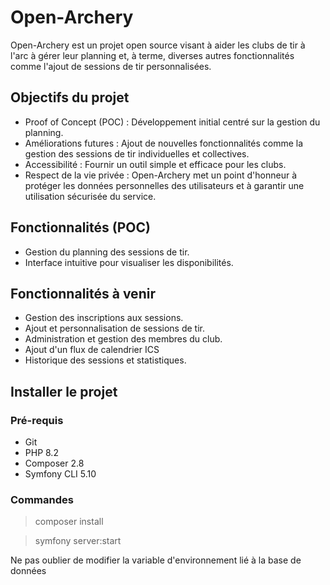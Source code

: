 # Open-Archery

Open-Archery est un projet open source visant à aider les clubs de tir à l'arc à gérer leur planning et, à terme, diverses autres fonctionnalités comme l'ajout de sessions de tir personnalisées.

## Objectifs du projet
- Proof of Concept (POC) : Développement initial centré sur la gestion du planning.
- Améliorations futures : Ajout de nouvelles fonctionnalités comme la gestion des sessions de tir individuelles et collectives.
- Accessibilité : Fournir un outil simple et efficace pour les clubs.
- Respect de la vie privée : Open-Archery met un point d'honneur à protéger les données personnelles des utilisateurs et à garantir une utilisation sécurisée du service.

## Fonctionnalités (POC)
- Gestion du planning des sessions de tir.
- Interface intuitive pour visualiser les disponibilités.

## Fonctionnalités à venir
- Gestion des inscriptions aux sessions.
- Ajout et personnalisation de sessions de tir.
- Administration et gestion des membres du club.
- Ajout d'un flux de calendrier ICS
- Historique des sessions et statistiques.

## Installer le projet
### Pré-requis
- Git
- PHP 8.2
- Composer 2.8
- Symfony CLI 5.10

### Commandes
> composer install

> symfony server:start

Ne pas oublier de modifier la variable d'environnement lié à la base de données
